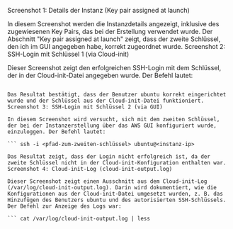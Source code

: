 Screenshot 1: Details der Instanz (Key pair assigned at launch)

In diesem Screenshot werden die Instanzdetails angezeigt, inklusive des zugewiesenen Key Pairs, das bei der Erstellung verwendet wurde. Der Abschnitt "Key pair assigned at launch" zeigt, dass der zweite Schlüssel, den ich im GUI angegeben habe, korrekt zugeordnet wurde.
Screenshot 2: SSH-Login mit Schlüssel 1 (via Cloud-init)

Dieser Screenshot zeigt den erfolgreichen SSH-Login mit dem Schlüssel, der in der Cloud-init-Datei angegeben wurde. Der Befehl lautet:

``` ssh -i <pfad-zum-ersten-schlüssel> ubuntu@<instanz-ip>

Das Resultat bestätigt, dass der Benutzer ubuntu korrekt eingerichtet wurde und der Schlüssel aus der Cloud-init-Datei funktioniert.
Screenshot 3: SSH-Login mit Schlüssel 2 (via GUI)

In diesem Screenshot wird versucht, sich mit dem zweiten Schlüssel, der bei der Instanzerstellung über das AWS GUI konfiguriert wurde, einzuloggen. Der Befehl lautet:

``` ssh -i <pfad-zum-zweiten-schlüssel> ubuntu@<instanz-ip>

Das Resultat zeigt, dass der Login nicht erfolgreich ist, da der zweite Schlüssel nicht in der Cloud-init-Konfiguration enthalten war.
Screenshot 4: Cloud-init-Log (cloud-init-output.log)

Dieser Screenshot zeigt einen Ausschnitt aus dem Cloud-init-Log (/var/log/cloud-init-output.log). Darin wird dokumentiert, wie die Konfigurationen aus der Cloud-init-Datei umgesetzt wurden, z. B. das Hinzufügen des Benutzers ubuntu und des autorisierten SSH-Schlüssels. Der Befehl zur Anzeige des Logs war:

``` cat /var/log/cloud-init-output.log | less